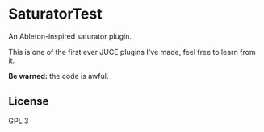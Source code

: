 # SaturatorTest

An Ableton-inspired saturator plugin.

This is one of the first ever JUCE plugins I've made, feel free to learn from it.

**Be warned:** the code is awful.

## License

GPL 3